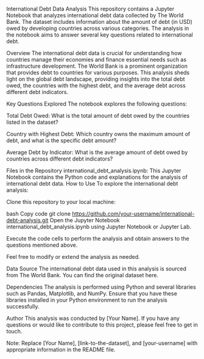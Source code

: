 International Debt Data Analysis
This repository contains a Jupyter Notebook that analyzes international debt data collected by The World Bank. The dataset includes information about the amount of debt (in USD) owed by developing countries across various categories. The analysis in the notebook aims to answer several key questions related to international debt.

Overview
The international debt data is crucial for understanding how countries manage their economies and finance essential needs such as infrastructure development. The World Bank is a prominent organization that provides debt to countries for various purposes. This analysis sheds light on the global debt landscape, providing insights into the total debt owed, the countries with the highest debt, and the average debt across different debt indicators.

Key Questions Explored
The notebook explores the following questions:

Total Debt Owed: What is the total amount of debt owed by the countries listed in the dataset?

Country with Highest Debt: Which country owns the maximum amount of debt, and what is the specific debt amount?

Average Debt by Indicator: What is the average amount of debt owed by countries across different debt indicators?

Files in the Repository
international_debt_analysis.ipynb: This Jupyter Notebook contains the Python code and explanations for the analysis of international debt data.
How to Use
To explore the international debt analysis:

Clone this repository to your local machine:

bash
Copy code
git clone https://github.com/your-username/international-debt-analysis.git
Open the Jupyter Notebook international_debt_analysis.ipynb using Jupyter Notebook or Jupyter Lab.

Execute the code cells to perform the analysis and obtain answers to the questions mentioned above.

Feel free to modify or extend the analysis as needed.

Data Source
The international debt data used in this analysis is sourced from The World Bank. You can find the original dataset here.

Dependencies
The analysis is performed using Python and several libraries such as Pandas, Matplotlib, and NumPy. Ensure that you have these libraries installed in your Python environment to run the analysis successfully.

Author
This analysis was conducted by [Your Name]. If you have any questions or would like to contribute to this project, please feel free to get in touch.

Note: Replace [Your Name], [link-to-the-dataset], and [your-username] with appropriate information in the README file.
